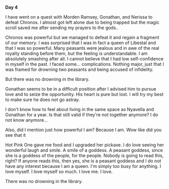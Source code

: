<!-- title: Tam's Journal Entry: Day 4 -->

**Day 4**

I have went on a quest with Morden Ramsey, Gonathan, and Nerissa to defeat Chronos. I almost got left alone due to being trapped but the magic scroll saved me after sending my prayers to the gods..

Chronos was powerful but we managed to defeat it and regain a fragment of our memory. I was surprised that I was in fact a queen of Libestal and that I was so powerful. Many peasants were jealous and in awe of the real royalty standing before them, but the feeling is understandable. I am absolutely smashing after all. I cannot believe that I had low self-confidence in myself in the past. I faced some... complications. Nothing major, just that I was framed for drowning two peasants and being accused of infidelity.

But there was no drowning in the library.

Gonathan seems to be in a difficult position after I advised him to pursue love and to seize the opportunity. His heart is pure but lost. I will try my best to make sure he does not go astray.

I don't know how to feel about living in the same space as Nyavella and Gonathan for a year. Is that still valid if they're not together anymore? I do not know anymore...

Also, did I mention just how powerful I am? Because I am. Wow like did you see that it

Hot Pink One gave me food and I upgraded her pickaxe. I do love seeing her wonderful laugh and smile. A smile of a goddess. A peasant goddess, since she is a goddess of the people, for the people. Nobody is going to read this, right? If anyone reads this, then yes, she is a peasant goddess and I do not have any interest because I am a queen. I'm simply too busy for anything. I love myself. I love myself so much. I love me. I love.

There was no drowning in the library.
